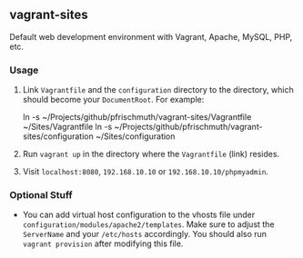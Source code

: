 ## vagrant-sites ##

Default web development environment with Vagrant, Apache, MySQL, PHP, etc.

### Usage ###

1. Link `Vagrantfile` and the `configuration` directory to the directory, which
   should become your `DocumentRoot`. For example:

    ln -s ~/Projects/github/pfrischmuth/vagrant-sites/Vagrantfile
    ~/Sites/Vagrantfile
    ln -s ~/Projects/github/pfrischmuth/vagrant-sites/configuration
    ~/Sites/configuration

2. Run `vagrant up` in the directory where the `Vagrantfile` (link) resides.
3. Visit `localhost:8080`, `192.168.10.10` or `192.168.10.10/phpmyadmin`.

### Optional Stuff ###

- You can add virtual host configuration to the vhosts file under
  `configuration/modules/apache2/templates`. Make sure to adjust the
  `ServerName` and your `/etc/hosts` accordingly. You should also run `vagrant
  provision` after modifying this file.

